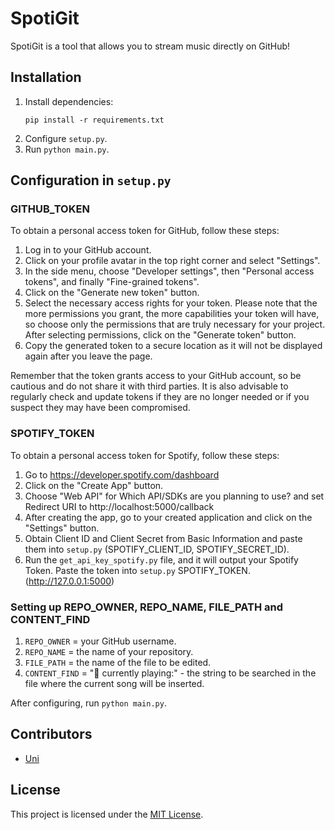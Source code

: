 # SpotiGit

SpotiGit is a tool that allows you to stream music directly on GitHub!

## Installation

1. Install dependencies:
    ```
    pip install -r requirements.txt
    ```
2. Configure `setup.py`.
3. Run `python main.py`.

## Configuration in `setup.py`

### GITHUB_TOKEN

To obtain a personal access token for GitHub, follow these steps:

1. Log in to your GitHub account.
2. Click on your profile avatar in the top right corner and select "Settings".
3. In the side menu, choose "Developer settings", then "Personal access tokens", and finally "Fine-grained tokens".
4. Click on the "Generate new token" button.
5. Select the necessary access rights for your token. Please note that the more permissions you grant, the more capabilities your token will have, so choose only the permissions that are truly necessary for your project. After selecting permissions, click on the "Generate token" button.
6. Copy the generated token to a secure location as it will not be displayed again after you leave the page.

Remember that the token grants access to your GitHub account, so be cautious and do not share it with third parties. It is also advisable to regularly check and update tokens if they are no longer needed or if you suspect they may have been compromised.

### SPOTIFY_TOKEN

To obtain a personal access token for Spotify, follow these steps:

1. Go to https://developer.spotify.com/dashboard
2. Click on the "Create App" button.
3. Choose "Web API" for Which API/SDKs are you planning to use? and set Redirect URI to http://localhost:5000/callback
4. After creating the app, go to your created application and click on the "Settings" button.
5. Obtain Client ID and Client Secret from Basic Information and paste them into `setup.py` (SPOTIFY_CLIENT_ID, SPOTIFY_SECRET_ID).
6. Run the `get_api_key_spotify.py` file, and it will output your Spotify Token. Paste the token into `setup.py` SPOTIFY_TOKEN. (http://127.0.0.1:5000)

### Setting up REPO_OWNER, REPO_NAME, FILE_PATH and CONTENT_FIND

1. `REPO_OWNER` = your GitHub username.
2. `REPO_NAME` = the name of your repository.
3. `FILE_PATH` = the name of the file to be edited.
4. `CONTENT_FIND` = "🎵 currently playing:" - the string to be searched in the file where the current song will be inserted.

After configuring, run `python main.py`.

## Contributors

- [Uni](https://github.com/unibtw)

## License

This project is licensed under the [MIT License](LICENSE).